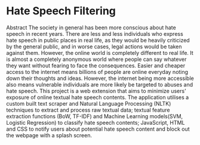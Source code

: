 # Hate Speech Filtering
Abstract
The society in general has been more conscious about hate speech in recent years. There are less and less individuals who express hate speech in public places in real life, as they would be heavily criticized by the general public, and in worse cases, legal actions would be taken against them. However, the online world is completely different to real life. It is almost a completely anonymous world where people can say whatever they want without fearing to face the consequences. Easier and cheaper access to the internet means billions of people are online everyday noting down their thoughts and ideas. However, the internet being more accessible also means vulnerable individuals are more likely be targeted to abuses and hate speech.
This project is a web extension that aims to minimize users’ exposure of online textual hate speech contents. The application utilises a custom built text scraper and Natural Language Processing (NLTK) techniques to extract and process raw textual data; textual feature extraction functions (BoW, TF-IDF) and Machine Learning models(SVM, Logistic Regression) to classify hate speech contents; JavaScript, HTML and CSS to notify users about potential hate speech content and block out the webpage with a splash screen.
